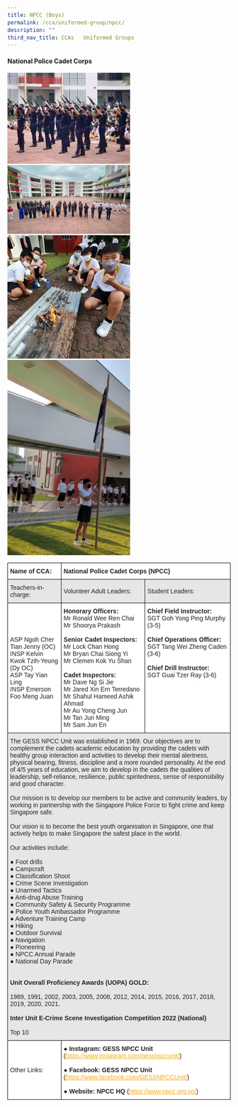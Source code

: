 ```yaml
---
title: NPCC (Boys)
permalink: /cca/uniformed-group/npcc/
description: ""
third_nav_title: CCAs   Uniformed Groups
---
```

#### **National Police Cadet Corps**

<style>  
img {  
  display: block;  
  margin-left: auto;  
  margin-right: auto;  
}  
</style>  
<body><img src="/images/NPCC%201.jpeg" alt="NPCC (Boys)" style="width:55%;">  
  
</body>
<br>

<style>  
img {  
  display: block;  
  margin-left: auto;  
  margin-right: auto;  
}  
</style>  
<body><img src="/images/NPCC%202.jpeg" alt="NPCC (Boys)" style="width:55%;">  
  
</body>
<br>

<style>  
img {  
  display: block;  
  margin-left: auto;  
  margin-right: auto;  
}  
</style>  
<body><img src="/images/NPCC%203.jpeg" alt="NPCC (Boys)" style="width:55%;">  
  
</body>
<br>

<style>  
img {  
  display: block;  
  margin-left: auto;  
  margin-right: auto;  
}  
</style>  
<body><img src="/images/NPCC%204.jpeg" alt="NPCC (Boys)" style="width:55%;">  
  
</body>
<br>

<style type="text/css">
.tg  {border-collapse:collapse;border-spacing:0;}
.tg td{border-color:black;border-style:solid;border-width:1px;font-family:Arial, sans-serif;font-size:14px;
  overflow:hidden;padding:10px 5px;word-break:normal;}
.tg th{border-color:black;border-style:solid;border-width:1px;font-family:Arial, sans-serif;font-size:14px;
  font-weight:normal;overflow:hidden;padding:10px 5px;word-break:normal;}
.tg .tg-l2bf{background-color:#FFF;color:#222;font-weight:bold;text-align:left;vertical-align:top}
.tg .tg-h5mn{background-color:#E6E6E6;color:#222;text-align:left;vertical-align:middle}
.tg .tg-1ppo{background-color:#FFF;color:#222;text-align:left;vertical-align:middle}
.tg .tg-tsok{background-color:#FFF;color:#222;text-align:left;vertical-align:top}
</style>
<table class="tg">
<thead>
  <tr>
    <th class="tg-l2bf"><span style="font-weight:bold">Name of CCA:</span></th>
    <th class="tg-l2bf" colspan="2"><span style="font-weight:bold">National Police Cadet Corps (NPCC)</span></th>
  </tr>
</thead>
<tbody>
  <tr>
    <td class="tg-h5mn">Teachers-in-charge:</td>
    <td class="tg-h5mn">Volunteer Adult Leaders:</td>
    <td class="tg-h5mn">Student Leaders:</td>
  </tr>
  <tr>
    <td class="tg-1ppo">ASP Ngoh Cher Tian Jenny (OC)<br>INSP Kelvin Kwok Tzih-Yeung (Dy OC)<br>ASP Tay Yian Ling<br>INSP Emerson Foo Meng Juan</td>
    <td class="tg-tsok"><span style="font-weight:bold">Honorary Officers:</span><br>Mr Ronald Wee Ren Chai<br>Mr Shoorya Prakash<br><br><span style="font-weight:bold">Senior Cadet Inspectors:</span><br>Mr Lock Chan Hong<br>Mr Bryan Chai Siong Yi<br>Mr Clemen Kok Yu Shan<br><br><span style="font-weight:bold">Cadet Inspectors:</span><br>Mr Dave Ng Si Jie<br>Mr Jared Xin Ern Terredano<br>Mr Shahul Hameed Ashik Ahmad<br>Mr Au Yong Cheng Jun<br>Mr Tan Jun Ming<br>Mr Sam Jun En</td>
    <td class="tg-tsok"><span style="font-weight:bold">Chief Field Instructor:</span><br>SGT Goh Yong Ping Murphy (3-5)<br><br><span style="font-weight:bold">Chief Operations Officer:</span><br>SGT Tang Wei Zheng Caden (3-6)<br><br><span style="font-weight:bold">Chief Drill Instructor:</span><br>SGT Guai Tzer Ray (3-6)</td>
  </tr>
  <tr>
    <td class="tg-h5mn" colspan="3">The GESS NPCC Unit was established in 1969. Our objectives are to complement the cadets academic education by providing the cadets with healthy group interaction and activities to develop their mental alertness, physical bearing, fitness, discipline and a more rounded personality. At the end of 4/5 years of education, we aim to develop in the cadets the qualities of leadership, self-reliance, resilience, public spiritedness, sense of responsibility and good character.<br><br>Our mission is to develop our members to be active and community leaders, by working in partnership with the Singapore Police Force to fight crime and keep Singapore safe.<br><br>Our vision is to become the best youth organisation in Singapore, one that actively helps to make Singapore the safest place in the world.<br><br>Our activities include:<br><br>●     Foot drills<br>●     Campcraft<br>●     Classification Shoot<br>●     Crime Scene Investigation<br>●     Unarmed Tactics<br>●     Anti-drug Abuse Training<br>●     Community Safety &amp; Security Programme<br>●     Police Youth Ambassador Programme<br>●     Adventure Training Camp<br>●     Hiking<br>●     Outdoor Survival<br>●     Navigation<br>●     Pioneering<br>●     NPCC Annual Parade<br>●     National Day Parade<br><br><br><span style="font-weight:bold">Unit Overall Proficiency Awards (UOPA) GOLD:</span><br><br>1989, 1991, 2002, 2003, 2005, 2008, 2012, 2014, 2015, 2016, 2017, 2018, 2019, 2020, 2021.<br><br><span style="font-weight:bold">Inter Unit E-Crime Scene Investigation Competition 2022 (National)</span><br><br>Top 10</td>
  </tr>
  <tr>
    <td class="tg-1ppo">Other Links:</td>
    <td class="tg-1ppo" colspan="2">●        <span style="font-weight:bold">Instagram: GESS NPCC Unit</span> (<a href="https://www.instagram.com/gessnpccunit/" target="_blank" rel="noopener noreferrer"><span style="text-decoration:underline;color:#F1AE16;background-color:transparent">https://www.instagram.com/gessnpccunit/</span></a>)<br><br>●        <span style="font-weight:bold">Facebook: GESS NPCC Unit</span> <span style="font-weight:inherit">(</span><a href="https://www.facebook.com/GESSNPCCUnit/" target="_blank" rel="noopener noreferrer"><span style="font-weight:inherit;text-decoration:underline;color:#F1AE16;background-color:transparent">https://www.facebook.com/GESSNPCCUnit/</span></a><span style="font-weight:inherit">)</span><br><br>●        <span style="font-weight:bold">Website: NPCC HQ</span> (<a href="https://www.npcc.org.sg/" target="_blank" rel="noopener noreferrer"><span style="text-decoration:underline;color:#F1AE16;background-color:transparent">https://www.npcc.org.sg/</span></a>)</td>
  </tr>
</tbody>
</table>